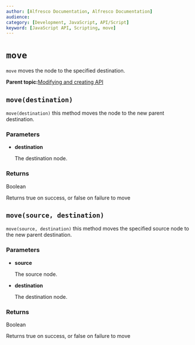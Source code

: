 ```yaml
---
author: [Alfresco Documentation, Alfresco Documentation]
audience: 
category: [Development, JavaScript, API/Script]
keyword: [JavaScript API, Scripting, move]
---
```


# `move`

`move` moves the node to the specified destination.

**Parent topic:**[Modifying and creating API](../references/API-JS-ModifyCreate.md)

## `move(destination)`

`move(destination)` this method moves the node to the new parent destination.

### Parameters

-   **destination**

    The destination node.


### Returns

Boolean

Returns true on success, or false on failure to move

## `move(source, destination)`

`move(source, destination)` this method moves the specified source node to the new parent destination.

### Parameters

-   **source**

    The source node.

-   **destination**

    The destination node.


### Returns

Boolean

Returns true on success, or false on failure to move

